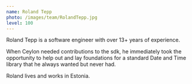 ```yaml
---
name: Roland Tepp
photo: /images/team/RolandTepp.jpg
level: 100
---
```


Roland Tepp is a software engineer with over 13+ years of experience.

When Ceylon needed contributions to the sdk, he immediately took the opportunity to help out and lay 
foundations for a standard Date and Time library that he always wanted but never had.

Roland lives and works in Estonia.
